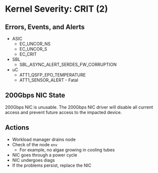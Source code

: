 # Kernel Severity: CRIT (2)

## Errors, Events, and Alerts

- ASIC
  - EC_UNCOR_NS
  - EC_UNCOR_S
  - EC_CRIT
- SBL
  - SBL_ASYNC_ALERT_SERDES_FW_CORRUPTION
- uC
  - ATT1_QSFP_EPO_TEMPERATURE
  - ATT1_SENSOR_ALERT - Fatal

## 200Gbps NIC State

200Gbps NIC is unusable. The 200Gbps NIC driver will disable all current access and prevent future access to the impacted device.

## Actions

- Workload manager drains node
- Check of the node `env`
  - For example, no algae growing in cooling tubes
- NIC goes through a power cycle
- NIC undergoes diags
- If the problems persist, replace the NIC
